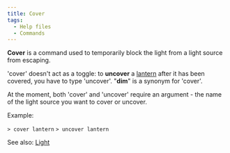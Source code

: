 ```yaml
---
title: Cover
tags:
  - Help files
  - Commands
---
```

**Cover** is a command used to temporarily block the light from a light
source from escaping.

'cover' doesn't act as a toggle: to **uncover** a
[lantern](lantern "wikilink") after it has been covered, you have to
type 'uncover'. "**dim**" is a synonym for 'cover'.

At the moment, both 'cover' and 'uncover' require an argument - the name
of the light source you want to cover or uncover.

Example:

`> cover lantern`
`> uncover lantern`

See also: [Light](Light "wikilink")
 